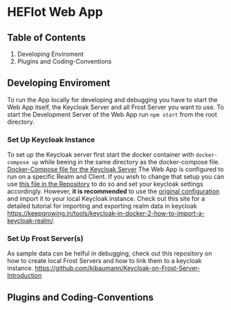 # HEFIot Web App
## Table of Contents
1. Developing Enviroment
2. Plugins and Coding-Conventions
## Developing Enviroment
To run the App locally for developing and debugging you have to start the Web App itself, the Keycloak Server and all Frost Server you want to use.
To start the Development Server of the Web App run ``` npm start ``` from the root directory.
### Set Up Keycloak Instance
To set up the Keycloak server first start the docker container with ``` docker-compose up ``` while beeing in the same directory as the docker-compose file.
[Docker-Compose file for the Keycloak Server](documentation/docker-compose.yaml)
The Web App is configured to run on a specific Realm and Client. If you wish to change that setup you can use [this file in the Repository](./keycloak.ts) to do so and set your keycloak settings accordingly. However, **it is recommended** to use the [original configuration](documentation/realm-export.yaml) and import it to your local Keycloak instance. Check out this site for a detailed tutorial for importing and exporting realm data in keycloak https://keepgrowing.in/tools/keycloak-in-docker-2-how-to-import-a-keycloak-realm/.
### Set Up Frost Server(s)
As sample data csn be helful in debugging, check out this repository on how to create local Frost Servers and how to link them to a keycloak instance.
https://github.com/kjbaumann/Keycloak-on-Frost-Server-Introduction
## Plugins and Coding-Conventions

